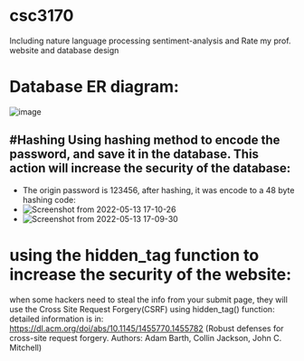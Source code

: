 # csc3170
Including nature language processing sentiment-analysis and Rate my prof. website and database design

# Database ER diagram:

![image](https://user-images.githubusercontent.com/88835096/168282548-fd0b0b17-dcd3-473b-a345-66782e90d380.png)

#Hashing
Using hashing method to encode the password, and save it in the database. This action will increase the security of the database:
-- 
- The origin password is 123456, after hashing, it was encode to a 48 byte hashing code:
- ![Screenshot from 2022-05-13 17-10-26](https://user-images.githubusercontent.com/88835096/168283160-146a55e3-6303-4367-9d64-e6fc8ce6fb7d.png)
- ![Screenshot from 2022-05-13 17-09-30](https://user-images.githubusercontent.com/88835096/168283200-75d63b88-5338-4a77-854e-b939b7468354.png)

# using the hidden_tag function to increase the security of the website:
when some hackers need to steal the info from your submit page, they will use the Cross Site Request Forgery(CSRF)
using hidden_tag() function:
detailed information is in: https://dl.acm.org/doi/abs/10.1145/1455770.1455782 (Robust defenses for cross-site request forgery.  Authors: Adam Barth, Collin Jackson, John C. Mitchell)
